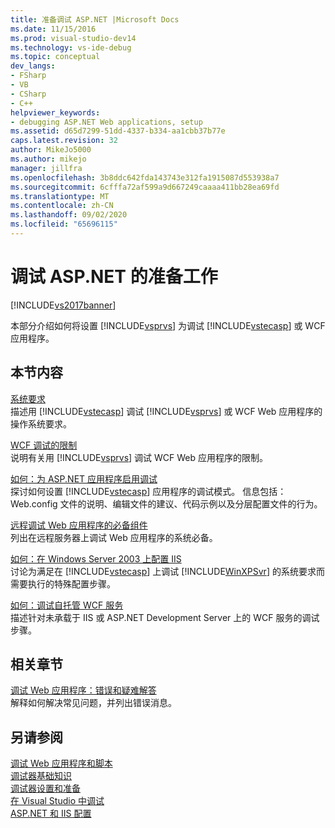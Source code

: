 ```yaml
---
title: 准备调试 ASP.NET |Microsoft Docs
ms.date: 11/15/2016
ms.prod: visual-studio-dev14
ms.technology: vs-ide-debug
ms.topic: conceptual
dev_langs:
- FSharp
- VB
- CSharp
- C++
helpviewer_keywords:
- debugging ASP.NET Web applications, setup
ms.assetid: d65d7299-51dd-4337-b334-aa1cbb37b77e
caps.latest.revision: 32
author: MikeJo5000
ms.author: mikejo
manager: jillfra
ms.openlocfilehash: 3b8ddc642fda143743e312fa1915087d553938a7
ms.sourcegitcommit: 6cfffa72af599a9d667249caaaa411bb28ea69fd
ms.translationtype: MT
ms.contentlocale: zh-CN
ms.lasthandoff: 09/02/2020
ms.locfileid: "65696115"
---
```

# <a name="preparing-to-debug-aspnet"></a>调试 ASP.NET 的准备工作
[!INCLUDE[vs2017banner](../includes/vs2017banner.md)]

本部分介绍如何将设置 [!INCLUDE[vsprvs](../includes/vsprvs-md.md)] 为调试 [!INCLUDE[vstecasp](../includes/vstecasp-md.md)] 或 WCF 应用程序。  
  
## <a name="in-this-section"></a>本节内容  
 [系统要求](../debugger/aspnet-debugging-system-requirements.md)  
 描述用 [!INCLUDE[vstecasp](../includes/vstecasp-md.md)] 调试 [!INCLUDE[vsprvs](../includes/vsprvs-md.md)] 或 WCF Web 应用程序的操作系统要求。  
  
 [WCF 调试的限制](../debugger/limitations-on-wcf-debugging.md)  
 说明有关用 [!INCLUDE[vsprvs](../includes/vsprvs-md.md)] 调试 WCF Web 应用程序的限制。  
  
 [如何：为 ASP.NET 应用程序启用调试](../debugger/how-to-enable-debugging-for-aspnet-applications.md)  
 探讨如何设置 [!INCLUDE[vstecasp](../includes/vstecasp-md.md)] 应用程序的调试模式。 信息包括：Web.config 文件的说明、编辑文件的建议、代码示例以及分层配置文件的行为。  
  
 [远程调试 Web 应用程序的必备组件](../debugger/prerequistes-for-remote-debugging-web-applications.md)  
 列出在远程服务器上调试 Web 应用程序的系统必备。  
  
 [如何：在 Windows Server 2003 上配置 IIS](https://msdn.microsoft.com/23d557c5-ffcb-4fb2-be7c-5901d5f72ea1)  
 讨论为满足在 [!INCLUDE[vstecasp](../includes/vstecasp-md.md)] 上调试 [!INCLUDE[WinXPSvr](../includes/winxpsvr-md.md)] 的系统要求而需要执行的特殊配置步骤。  
  
 [如何：调试自托管 WCF 服务](../debugger/how-to-debug-a-self-hosted-wcf-service.md)  
 描述针对未承载于 IIS 或 ASP.NET Development Server 上的 WCF 服务的调试步骤。  
  
## <a name="related-sections"></a>相关章节  
 [调试 Web 应用程序：错误和疑难解答](../debugger/debugging-web-applications-errors-and-troubleshooting.md)  
 解释如何解决常见问题，并列出错误消息。  
  
## <a name="see-also"></a>另请参阅  
 [调试 Web 应用程序和脚本](../debugger/debugging-web-applications-and-script.md)   
 [调试器基础知识](../debugger/debugger-basics.md)   
 [调试器设置和准备](../debugger/debugger-settings-and-preparation.md)   
 [在 Visual Studio 中调试](../debugger/debugging-in-visual-studio.md)   
 [ASP.NET 和 IIS 配置](https://msdn.microsoft.com/library/47ebf3b5-98de-4d31-a335-57e2ccd974b8)

